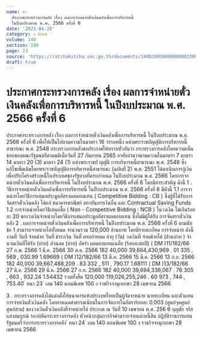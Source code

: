 ```yaml
---
name: >-
  ประกาศกระทรวงการคลัง เรื่อง ผลการจำหน่ายตั๋วเงินคลังเพื่อการบริหารหนี้
  ในปีงบประมาณ พ.ศ. 2566 ครั้งที่ 6
date: '2023-04-28'
category: ง พิเศษ
volume: 140
section: 100
page: 23
source: 'https://ratchakitcha.soc.go.th/documents/140D100S0000000002300.pdf'
draft: true
---
```


# ประกาศกระทรวงการคลัง เรื่อง ผลการจำหน่ายตั๋วเงินคลังเพื่อการบริหารหนี้ ในปีงบประมาณ พ.ศ. 2566 ครั้งที่ 6

ประกาศกระทรวงการคลัง เรื่อง ผลการจำหน่ายตั๋วเงินคลังเพื่อการบริหารหนี้ ในปีงบประมาณ พ.ศ. 2566 ครั้งที่ 6 เพื่อให้เป็นไปตามความในมาตรา 16 วรรคหนึ่ง แห่งพระราชบัญญัติการบริหารหนี้สาธารณะ พ.ศ. 2548 กระทรวงการคลังขอประกาศให้ทราบทั่วกันว่า กระทรวงการคลังโดยความเห็นชอบของคณะรัฐมนตรีตามมติเมื่อวันที่ 27 กันยายน 2565 อาศัยอำนาจตามความในมาตรา 7 มาตรา 14 มาตรา 20 (3) มาตรา 24 (1) แห่งพระราชบั ญญัติ การบริหารหนี้สาธารณะ พ.ศ. 2548 ซึ่งแก้ไขเพิ่มเติมโดยพระราชบัญญัติการบริหารหนี้สาธารณะ (ฉบับที่ 2) พ.ศ. 2551 ได้ดาเนินการกู้เงินเพื่อปรับโครงสร้างหนี้ในประเทศของรัฐบาลที่ครบกำหนด ในปีงบประมาณ พ.ศ. 2566 โดยการจาหน่ายตั๋วเงินคลังเพื่อการบริหารหนี้ ในปีงบประมาณ พ.ศ. 2566 ครั้งที่ 6 โดยมีสาระสำคัญ ดังนี้ 1 . วิธีการจาหน่ายตั๋วเงินคลังเพื่อการบริหารหนี้ ในปีงบประมาณ พ.ศ. 2566 ครั้งที่ 6 มีดังนี้ 1.1 การจาหน่ายโดยวิธีการเสนอประมูลอัตราผลตอบแทน ( Competitive Bidding : CB ) ซึ่งผู้ที่ได้รับการจัดสรรตั๋วเงินคลัง ได้แก่ ธนาคารพาณิชย์ สถาบันการเงินอื่น และ Contractual Saving Funds 1.2 การจำหน่ายโดยวิธีเสนอซื้อ ( Non - Competitive Bidding : NCB ) ในวงเงิน ไม่เกินร้อยละ 20 ของวงเงินจำหน่ายโดยวิธีการเสนอประมูลอัตราผลตอบแทน ซึ่งไม่มีผู้ได้รับ การจัดสรรตั๋วเงินคลัง 2 . ผลการจาหน่ายตั๋วเงินคลังเพื่อการบริหารหนี้ ในปีงบประมาณ พ.ศ. 2566 ครั้งที่ 6 ตามนัยข้อ 1 สามารถจาหน่ายได้ทั้งหมด จานวนรวม 120,000 ล้านบาท โดยมีรายละเอียด การจำหน่าย ดังนี้ งวดที่ วันที่ จําหน่ําย วันที่ ชําระเงิน วันที่ ครบกําหนด อํายุ (วัน) วงเงินที่ จําหน่ํายได้ (ล้ํานบําท ) จํานวนเงินที่ได้รับ (บําท) ส่วนลด (บําท) อัตรํา ผลตอบแทนเฉลี่ย (ร้อยละต่อปี) ( DM )11/182/66 27 ก.พ. 2566 1 มี.ค. 2566 30 ส.ค. 2566 182 40,000 39,664,430,969 . 01 335 , 569 , 030.99 1.69669 ( DM )12/182/66 13 มี.ค. 2566 15 มี.ค. 2566 13 ก.ย. 2566 182 40,000 39,667,488,209 . 83 332 , 511 , 790.17 1.68111 ( DM )13/182/66 27 มี.ค. 2566 29 มี.ค. 2566 27 ก.ย. 2566 182 40,000 39,694,336,067 . 76 305 , 663 , 932.24 1.54432 รวมทั้งสิ้น 120,000 119,026,255,246 . 60 973 , 744 , 753.40 ้ หนา 23 ่ เลม 140 ตอนพิเศษ 100 ง ราชกิจจานุเบกษา 28 เมษายน 2566

3 . กระทรวงการคลังได้แต่งตั้งให้ธนาคารแห่งประเทศไทยเป็นผู้จัดจาหน่าย นายทะเบียน และตัวแทนการจ่ายเงินตั๋วเงินคลัง โดยกาหนดค่าธรรมเนียมในการจัดการในอัตราร้อยละ 0.003 (ศูนย์จุดศูนย์ศูนย์สาม) ของวงเงินตั๋วเงินคลังที่จำหน่ายได้ ประกาศ ณ วันที่ 10 เมษายน พ.ศ. 256 6 บุญชัย จรัสแสงสมบูรณ์ รองปลัดกระทรวงการคลัง หัวหน้ากลุ่มภารกิจด้านรายจ่ายและหนี้สิน ปฏิบัติราชการแทน รัฐมนตรีว่าการกระทรวงการคลัง ้ หนา 24 ่ เลม 140 ตอนพิเศษ 100 ง ราชกิจจานุเบกษา 28 เมษายน 2566

